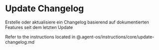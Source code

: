# Update Changelog

Erstelle oder aktualisiere ein Changelog basierend auf dokumentierten Features seit dem letzten Update

Refer to the instructions located in @.agent-os/instructions/core/update-changelog.md
